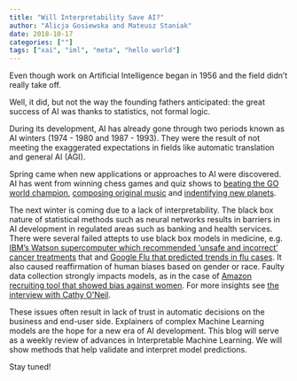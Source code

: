 ```yaml
---
title: "Will Interpretability Save AI?"
author: "Alicja Gosiewska and Mateusz Staniak"
date: 2018-10-17
categories: [""]
tags: ["xai", "iml", "meta", "hello world"]
---
```



Even though work on Artificial Intelligence began in 1956 and the field didn’t really take off.

Well, it did, but not the way the founding fathers anticipated:
the great success of AI was thanks to statistics, not formal logic.

<!--However,  its progress was still constrained by a lack of computing power.  Rapid advance of computer technology removed those inhibitions.
-->
During its development, AI has already gone through two periods known as AI winters (1974 - 1980 and 1987 - 1993).
They were the result of not meeting the exaggerated expectations in fields like automatic translation and general AI (AGI).

Spring came when new applications or approaches to AI were discovered.
AI has went from winning chess games and quiz shows to [beating the GO world champion](https://www.theverge.com/2017/10/18/16495548/deepmind-ai-go-alphago-zero-self-taught), [composing original music](http://fredrikstenbeck.com/watson-beat/) and [indentifying new planets](https://www.wired.com/story/new-kepler-exoplanet-90i-discovery-fueled-by-ai/).


The next winter is coming due to a lack of interpretability.
The black box nature of statistical methods such as neural networks results in barriers in AI development in regulated areas such as banking and health services. There were several failed attepts to use black box models in medicine, e.g. [IBM’s Watson supercomputer which recommended ‘unsafe and incorrect’ cancer treatments](https://www.statnews.com/2018/07/25/ibm-watson-recommended-unsafe-incorrect-treatments/) that 
and [Google Flu that predicted trends in flu cases](https://www.theguardian.com/technology/2014/mar/27/google-flu-trends-predicting-flu).
It also caused reaffirmation of human biases based on gender or race. 
Faulty data collection strongly impacts models, as in the case of [Amazon recruiting tool that showed bias against women](https://www.telegraph.co.uk/technology/2018/10/10/amazon-scraps-sexist-ai-recruiting-tool-showed-bias-against/).
For more insights see [the interview with Cathy O'Neil](https://qz.com/819245/data-scientist-cathy-oneil-on-the-cold-destructiveness-of-big-data/). 

These issues often result in lack of trust in automatic decisions on the business and end-user side.
Explainers of complex Machine Learning models are the hope for a new era of AI development.
This blog will serve as a weekly review of advances in Interpretable Machine Learning.
We will show methods that help validate and interpret model predictions.

Stay tuned!